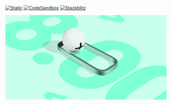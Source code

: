 [![Static](https://img.shields.io/badge/demo-%23646CFF.svg?logo=html5&logoColor=white)](https://pmndrs.github.io/examples/react-spring-animations)
[![CodeSandbox](https://img.shields.io/badge/codesandbox-040404?logo=codesandbox&logoColor=DBDBDB)](https://codesandbox.io/s/github/pmndrs/examples/tree/main/demos/react-spring-animations)
[![Stackblitz](https://img.shields.io/badge/stackblitz-fff?logo=Stackblitz&logoColor=1389FD)](https://stackblitz.com/github/pmndrs/examples/tree/main/demos/react-spring-animations)

![](thumbnail.png)
